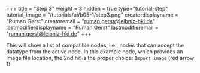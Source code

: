 +++
title = "Step 3"
weight = 3
hidden = true
type="tutorial-step"
tutorial_image = "/tutorials/ui/b05-1/step3.png"
creatordisplayname = "Ruman Gerst"
creatoremail = "ruman.gerst@leibniz-hki.de"
lastmodifierdisplayname = "Ruman Gerst"
lastmodifieremail = "ruman.gerst@leibniz-hki.de"
+++

This will show a list of compatible nodes, i.e., nodes that can accept the datatype from the active node. In this example node, which provides an image file location, the 2nd hit is the proper choice: `Import image` (red arrow 1)